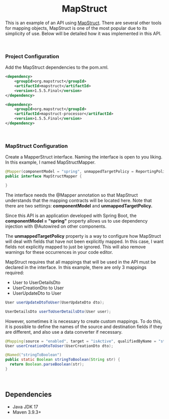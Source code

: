<h1 align="center"><strong>MapStruct</strong></h1>

This is an example of an API using [MapStruct]("https://mapstruct.org/"). There are several other tools for mapping objects, MapStruct is one of the most popular due to its simplicity of use. Below will be detailed how it was implemented in this API.

&nbsp;

### **Project Configuration**

Add the MapStruct dependencies to the pom.xml.

```xml
<dependency>
	<groupId>org.mapstruct</groupId>
	<artifactId>mapstruct</artifactId>
	<version>1.5.5.Final</version>
</dependency>

<dependency>
	<groupId>org.mapstruct</groupId>
	<artifactId>mapstruct-processor</artifactId>
	<version>1.5.5.Final</version>
</dependency>
```

&nbsp;

### **MapStruct Configuration**

Create a MapperStruct interface. Naming the interface is open to you liking. In this example, I named MapStructMapper.

```java
@Mapper(componentModel = "spring", unmappedTargetPolicy = ReportingPolicy.IGNORE)
public interface MapStructMapper {

}
```

The interface needs the @Mapper annotation so that MapStruct understands that the mapping contracts will be located here. Note that there are two settings: **componentModel** and **unmappedTargetPolicy.**

Since this API is an application developed with Spring Boot, the **componentModel = "spring"** property allows us to use dependency injection with @Autowired on other components.

The **unmappedTargetPolicy** property is a way to configure how MapStruct will deal with fields that have not been explicitly mapped. In this case, I want fields not explicitly mapped to just be ignored. This will also remove warnings for these occurrences in your code editor.

MapStruct requires that all mappings that will be used in the API must be declared in the interface. In this example, there are only 3 mappings required:

- User to UserDetailsDto
- UserCreationDto to User
- UserUpdateDto to User

```java
User userUpdateDtoToUser(UserUpdateDto dto);

UserDetailsDto userToUserDetailsDto(User user);
```

However, sometimes it is necessary to create custom mappings. To do this, it is possible to define the names of the source and destination fields if they are different, and also use a data converter if necessary.

```java
@Mapping(source = "enabled", target = "isActive", qualifiedByName = "stringToBoolean")
User userCreationDtoToUser(UserCreationDto dto);

@Named("stringToBoolean")
public static Boolean stringToBoolean(String str) {
  return Boolean.parseBoolean(str);
}
```

&nbsp;

## **Dependencies**

- Java JDK 17
- Maven 3.9.3+